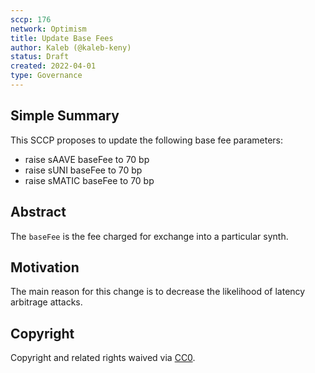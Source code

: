 ```yaml
---
sccp: 176
network: Optimism
title: Update Base Fees
author: Kaleb (@kaleb-keny)
status: Draft
created: 2022-04-01
type: Governance
---
```


## Simple Summary

<!--"If you can't explain it simply, you don't understand it well enough." Provide a simplified and layman-accessible explanation of the SCCP.-->

This SCCP proposes to update the following base fee parameters:

- raise sAAVE baseFee to 70 bp
- raise sUNI baseFee to 70 bp
- raise sMATIC baseFee to 70 bp

## Abstract

<!--A short (~200 word) description of the variable change proposed.-->

The `baseFee` is the fee charged for exchange into a particular synth.

## Motivation

<!--The motivation is critical for SCCPs that want to update variables within Synthetix. It should clearly explain why the existing variable is not incentive aligned. SCCP submissions without sufficient motivation may be rejected outright.-->

The main reason for this change is to decrease the likelihood of latency arbitrage attacks.

## Copyright

Copyright and related rights waived via [CC0](https://creativecommons.org/publicdomain/zero/1.0/).
